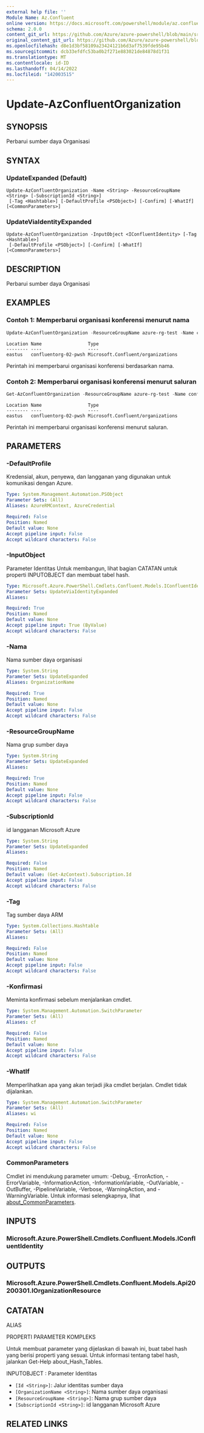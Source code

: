 ```yaml
---
external help file: ''
Module Name: Az.Confluent
online version: https://docs.microsoft.com/powershell/module/az.confluent/update-azconfluentorganization
schema: 2.0.0
content_git_url: https://github.com/Azure/azure-powershell/blob/main/src/Confluent/help/Update-AzConfluentOrganization.md
original_content_git_url: https://github.com/Azure/azure-powershell/blob/main/src/Confluent/help/Update-AzConfluentOrganization.md
ms.openlocfilehash: d8e1d3bf58109a23424121b6d3af7539fde95b46
ms.sourcegitcommit: dcb33efdfc53ba0b2f271e883021de84878d1f31
ms.translationtype: MT
ms.contentlocale: id-ID
ms.lasthandoff: 04/14/2022
ms.locfileid: "142003515"
---
```

# Update-AzConfluentOrganization

## SYNOPSIS
Perbarui sumber daya Organisasi

## SYNTAX

### UpdateExpanded (Default)
```
Update-AzConfluentOrganization -Name <String> -ResourceGroupName <String> [-SubscriptionId <String>]
 [-Tag <Hashtable>] [-DefaultProfile <PSObject>] [-Confirm] [-WhatIf] [<CommonParameters>]
```

### UpdateViaIdentityExpanded
```
Update-AzConfluentOrganization -InputObject <IConfluentIdentity> [-Tag <Hashtable>]
 [-DefaultProfile <PSObject>] [-Confirm] [-WhatIf] [<CommonParameters>]
```

## DESCRIPTION
Perbarui sumber daya Organisasi

## EXAMPLES

### Contoh 1: Memperbarui organisasi konferensi menurut nama
```powershell
Update-AzConfluentOrganization -ResourceGroupName azure-rg-test -Name confluentorg-02-pwsh -Tag @{"key01" = "value01"}
```

```output
Location Name                 Type
-------- ----                 ----
eastus   confluentorg-02-pwsh Microsoft.Confluent/organizations
```

Perintah ini memperbarui organisasi konferensi berdasarkan nama.

### Contoh 2: Memperbarui organisasi konferensi menurut saluran
```powershell
Get-AzConfluentOrganization -ResourceGroupName azure-rg-test -Name confluentorg-02-pwsh | Update-AzConfluentOrganization -Tag @{"key01" = "value01"; "key02"="value02"}
```

```output
Location Name                 Type
-------- ----                 ----
eastus   confluentorg-02-pwsh Microsoft.Confluent/organizations
```

Perintah ini memperbarui organisasi konferensi menurut saluran.

## PARAMETERS

### -DefaultProfile
Kredensial, akun, penyewa, dan langganan yang digunakan untuk komunikasi dengan Azure.

```yaml
Type: System.Management.Automation.PSObject
Parameter Sets: (All)
Aliases: AzureRMContext, AzureCredential

Required: False
Position: Named
Default value: None
Accept pipeline input: False
Accept wildcard characters: False
```

### -InputObject
Parameter Identitas Untuk membangun, lihat bagian CATATAN untuk properti INPUTOBJECT dan membuat tabel hash.

```yaml
Type: Microsoft.Azure.PowerShell.Cmdlets.Confluent.Models.IConfluentIdentity
Parameter Sets: UpdateViaIdentityExpanded
Aliases:

Required: True
Position: Named
Default value: None
Accept pipeline input: True (ByValue)
Accept wildcard characters: False
```

### -Nama
Nama sumber daya organisasi

```yaml
Type: System.String
Parameter Sets: UpdateExpanded
Aliases: OrganizationName

Required: True
Position: Named
Default value: None
Accept pipeline input: False
Accept wildcard characters: False
```

### -ResourceGroupName
Nama grup sumber daya

```yaml
Type: System.String
Parameter Sets: UpdateExpanded
Aliases:

Required: True
Position: Named
Default value: None
Accept pipeline input: False
Accept wildcard characters: False
```

### -SubscriptionId
id langganan Microsoft Azure

```yaml
Type: System.String
Parameter Sets: UpdateExpanded
Aliases:

Required: False
Position: Named
Default value: (Get-AzContext).Subscription.Id
Accept pipeline input: False
Accept wildcard characters: False
```

### -Tag
Tag sumber daya ARM

```yaml
Type: System.Collections.Hashtable
Parameter Sets: (All)
Aliases:

Required: False
Position: Named
Default value: None
Accept pipeline input: False
Accept wildcard characters: False
```

### -Konfirmasi
Meminta konfirmasi sebelum menjalankan cmdlet.

```yaml
Type: System.Management.Automation.SwitchParameter
Parameter Sets: (All)
Aliases: cf

Required: False
Position: Named
Default value: None
Accept pipeline input: False
Accept wildcard characters: False
```

### -WhatIf
Memperlihatkan apa yang akan terjadi jika cmdlet berjalan.
Cmdlet tidak dijalankan.

```yaml
Type: System.Management.Automation.SwitchParameter
Parameter Sets: (All)
Aliases: wi

Required: False
Position: Named
Default value: None
Accept pipeline input: False
Accept wildcard characters: False
```

### CommonParameters
Cmdlet ini mendukung parameter umum: -Debug, -ErrorAction, -ErrorVariable, -InformationAction, -InformationVariable, -OutVariable, -OutBuffer, -PipelineVariable, -Verbose, -WarningAction, and -WarningVariable. Untuk informasi selengkapnya, lihat [about_CommonParameters](http://go.microsoft.com/fwlink/?LinkID=113216).

## INPUTS

### Microsoft.Azure.PowerShell.Cmdlets.Confluent.Models.IConfluentIdentity

## OUTPUTS

### Microsoft.Azure.PowerShell.Cmdlets.Confluent.Models.Api20200301.IOrganizationResource

## CATATAN

ALIAS

PROPERTI PARAMETER KOMPLEKS

Untuk membuat parameter yang dijelaskan di bawah ini, buat tabel hash yang berisi properti yang sesuai. Untuk informasi tentang tabel hash, jalankan Get-Help about_Hash_Tables.


INPUTOBJECT <IConfluentIdentity>: Parameter Identitas
  - `[Id <String>]`: Jalur identitas sumber daya
  - `[OrganizationName <String>]`: Nama sumber daya organisasi
  - `[ResourceGroupName <String>]`: Nama grup sumber daya
  - `[SubscriptionId <String>]`: id langganan Microsoft Azure

## RELATED LINKS

